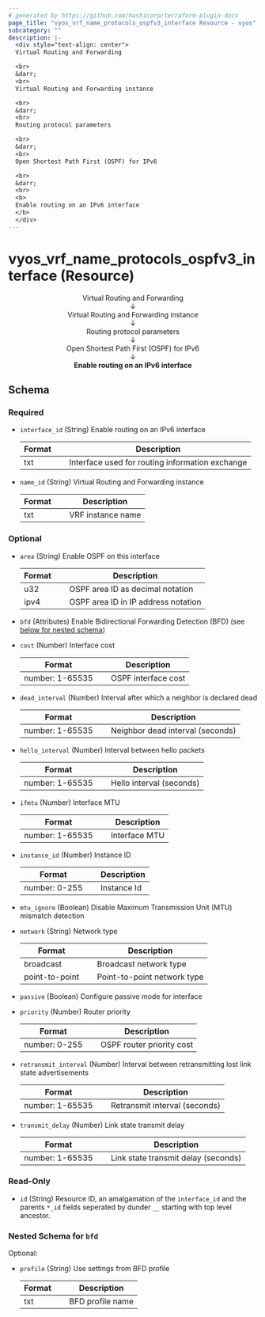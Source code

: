 ```yaml
---
# generated by https://github.com/hashicorp/terraform-plugin-docs
page_title: "vyos_vrf_name_protocols_ospfv3_interface Resource - vyos"
subcategory: ""
description: |-
  <div style="text-align: center">
  Virtual Routing and Forwarding

  <br>
  &darr;
  <br>
  Virtual Routing and Forwarding instance

  <br>
  &darr;
  <br>
  Routing protocol parameters

  <br>
  &darr;
  <br>
  Open Shortest Path First (OSPF) for IPv6

  <br>
  &darr;
  <br>
  <b>
  Enable routing on an IPv6 interface
  </b>
  </div>
---
```


# vyos_vrf_name_protocols_ospfv3_interface (Resource)

<div style="text-align: center">
Virtual Routing and Forwarding

<br>
&darr;
<br>
Virtual Routing and Forwarding instance

<br>
&darr;
<br>
Routing protocol parameters

<br>
&darr;
<br>
Open Shortest Path First (OSPF) for IPv6

<br>
&darr;
<br>
<b>
Enable routing on an IPv6 interface
</b>
</div>



<!-- schema generated by tfplugindocs -->
## Schema

### Required

- `interface_id` (String) Enable routing on an IPv6 interface

    |  Format &emsp; | Description  |
    |----------|---------------|
    |  txt  &emsp; |  Interface used for routing information exchange  |
- `name_id` (String) Virtual Routing and Forwarding instance

    |  Format &emsp; | Description  |
    |----------|---------------|
    |  txt  &emsp; |  VRF instance name  |

### Optional

- `area` (String) Enable OSPF on this interface

    |  Format &emsp; | Description  |
    |----------|---------------|
    |  u32  &emsp; |  OSPF area ID as decimal notation  |
    |  ipv4  &emsp; |  OSPF area ID in IP address notation  |
- `bfd` (Attributes) Enable Bidirectional Forwarding Detection (BFD) (see [below for nested schema](#nestedatt--bfd))
- `cost` (Number) Interface cost

    |  Format &emsp; | Description  |
    |----------|---------------|
    |  number: 1-65535  &emsp; |  OSPF interface cost  |
- `dead_interval` (Number) Interval after which a neighbor is declared dead

    |  Format &emsp; | Description  |
    |----------|---------------|
    |  number: 1-65535  &emsp; |  Neighbor dead interval (seconds)  |
- `hello_interval` (Number) Interval between hello packets

    |  Format &emsp; | Description  |
    |----------|---------------|
    |  number: 1-65535  &emsp; |  Hello interval (seconds)  |
- `ifmtu` (Number) Interface MTU

    |  Format &emsp; | Description  |
    |----------|---------------|
    |  number: 1-65535  &emsp; |  Interface MTU  |
- `instance_id` (Number) Instance ID

    |  Format &emsp; | Description  |
    |----------|---------------|
    |  number: 0-255  &emsp; |  Instance Id  |
- `mtu_ignore` (Boolean) Disable Maximum Transmission Unit (MTU) mismatch detection
- `network` (String) Network type

    |  Format &emsp; | Description  |
    |----------|---------------|
    |  broadcast  &emsp; |  Broadcast network type  |
    |  point-to-point  &emsp; |  Point-to-point network type  |
- `passive` (Boolean) Configure passive mode for interface
- `priority` (Number) Router priority

    |  Format &emsp; | Description  |
    |----------|---------------|
    |  number: 0-255  &emsp; |  OSPF router priority cost  |
- `retransmit_interval` (Number) Interval between retransmitting lost link state advertisements

    |  Format &emsp; | Description  |
    |----------|---------------|
    |  number: 1-65535  &emsp; |  Retransmit interval (seconds)  |
- `transmit_delay` (Number) Link state transmit delay

    |  Format &emsp; | Description  |
    |----------|---------------|
    |  number: 1-65535  &emsp; |  Link state transmit delay (seconds)  |

### Read-Only

- `id` (String) Resource ID, an amalgamation of the `interface_id` and the parents `*_id` fields seperated by dunder `__` starting with top level ancestor.

<a id="nestedatt--bfd"></a>
### Nested Schema for `bfd`

Optional:

- `profile` (String) Use settings from BFD profile

    |  Format &emsp; | Description  |
    |----------|---------------|
    |  txt  &emsp; |  BFD profile name  |

